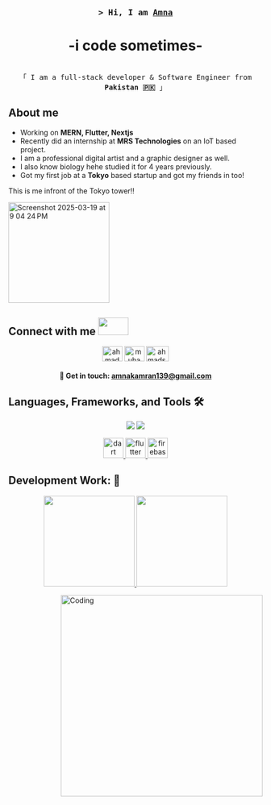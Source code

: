 

<h3 align="center">
  <samp>&gt; Hi, I am
    <b><a target="_blank" href="https://github.com/hannanmalik">Amna</a></b>
  </samp>
</h3>
<h1 align="center">-i code sometimes-</h1>

<p align="center">
  <samp>
    <a ></a>
    <br>
    「 I am a full-stack developer & Software Engineer from <b>Pakistan 🇵🇰</b> 」
    
  </samp>
</p>

##  About me
- Working on **MERN, Flutter, Nextjs**   
- Recently did an internship at **MRS Technologies** on an IoT based project.   
- I am a professional digital artist and a graphic designer as well.
- I also know biology hehe studied it for 4 years previously.
- Got my first job at a **Tokyo** based startup and got my friends in too!

<p>This is me infront of the Tokyo tower!!</p>

<img width="200" alt="Screenshot 2025-03-19 at 9 04 24 PM" src="https://github.com/user-attachments/assets/65af8737-1150-4381-980e-6d22ba737b17" />





<h2 align="left">Connect with me <img src='https://raw.githubusercontent.com/ShahriarShafin/ShahriarShafin/main/Assets/handshake.gif' width="60px" height="35"></h2>       

<p align="center">
<a href="https://twitter.com/jurazilG" target="blank"><img align="center" src="https://raw.githubusercontent.com/rahuldkjain/github-profile-readme-generator/master/src/images/icons/Social/twitter.svg" alt="ahmads_exe" height="30" width="40" /></a>
<a href="https://www.linkedin.com/in/amnakamranbutt/" target="blank"><img align="center" src="https://raw.githubusercontent.com/rahuldkjain/github-profile-readme-generator/master/src/images/icons/Social/linked-in-alt.svg" alt="muhammad-ahmad-25155a1b0" height="30" width="40" /></a>
<a href="https://instagram.com/jurazil" target="blank"><img align="center" src="https://raw.githubusercontent.com/rahuldkjain/github-profile-readme-generator/master/src/images/icons/Social/instagram.svg" alt="ahmads.exe" height="30" width="45" /></a>
</p>
<h4 align="center"> 📩 Get in touch: <a href="mailto:amnakamran139@gmail.com">amnakamran139@gmail.com</a> </h4>

##  Languages, Frameworks, and Tools 🛠️
<div align="center">
    <img src="https://skillicons.dev/icons?i=javascript,typescript,selenium,react,nextjs,cpp,cs,java,flutter,vscode,github,git,linux" />
    <img src="https://skillicons.dev/icons?i=nodejs,python,express,docker,mongodb,kubernetes,mysql,postgresql,fastapi,py,postman,php,mysql" /><br>
 <p align="center"> <a href="https://dart.dev" target="_blank" rel="noreferrer"> <img src="https://www.vectorlogo.zone/logos/dartlang/dartlang-icon.svg" alt="dart" width="40" height="40"/> </a> <a href="https://flutter.dev" target="_blank" rel="noreferrer"> <img src="https://www.vectorlogo.zone/logos/flutterio/flutterio-icon.svg" alt="flutter" width="40" height="40"/> </a> <a href="https://firebase.google.com/" target="_blank" rel="noreferrer"> <img src="https://www.vectorlogo.zone/logos/firebase/firebase-icon.svg" alt="firebase" width="40" height="40"/> </a> 
 </p>
</div>

## Development Work: 💭
  <p align="center">
      <a href="https://github.com/amna-kamran">
          <img height="180em" src="https://github-readme-stats-git-masterrstaa-rickstaa.vercel.app/api?username=amna-kamran&show_icons=true&theme=gotham&include_all_commits=true&count_private=true&hide_border=true"/>
          <img height="180em" src="https://github-readme-stats-eight-theta.vercel.app/api/top-langs/?username=amna-kamran&langs_count=12&layout=compact&langs_count=8&theme=gotham&include_all_commits=true&count_private=true&hide_border=true" />
      </a>
  </p>




<img align="right" alt="Coding" width="400" src="https://gifimage.net/wp-content/uploads/2017/10/code-gif-7.gif">





 

